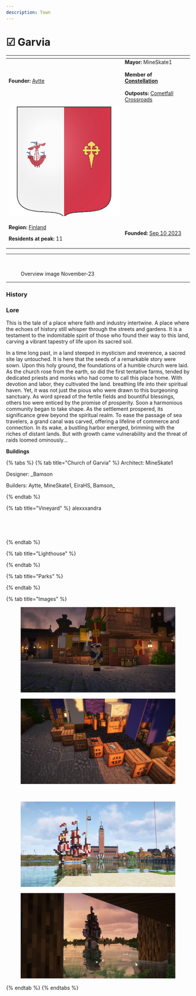 ```yaml
---
description: Town
---
```


# ☑ Garvia

<table data-view="cards"><thead><tr><th></th><th></th><th data-hidden></th></tr></thead><tbody><tr><td><strong>Founder:</strong> <a href="garvian-residents/aytte.md">Aytte</a></td><td><strong>Mayor:</strong> MineSkate1<br><br><strong>Member of</strong> <a href="../../../nations/present-nations/constellation.md"><strong>Constellation</strong></a><br><br><strong>Outposts:</strong> <a href="cometfall-crossroads.md">Cometfall Crossroads</a></td><td></td></tr><tr><td><img src="../../../../../.gitbook/assets/Garvia500 (1).png" alt="Flag of Garvia" data-size="original"></td><td></td><td></td></tr><tr><td><p><strong>Region:</strong> <a href="../">Finland</a></p><p><strong>Residents at peak:</strong> 11</p></td><td><strong>Founded:</strong> <a href="../../../../../additional-guides-and-commands/others/server-dates/september-23.md#sep-10">Sep 10 2023</a></td><td></td></tr></tbody></table>

***

<figure><img src="../../../../../.gitbook/assets/Garvia OverviewNov.png" alt=""><figcaption><p>Overview image November-23</p></figcaption></figure>

***

### History



### Lore

This is the tale of a place where faith and industry intertwine. A place where the echoes of history still whisper through the streets and gardens. It is a testament to the indomitable spirit of those who found their way to this land, carving a vibrant tapestry of life upon its sacred soil.

In a time long past, in a land steeped in mysticism and reverence, a sacred site lay untouched. It is here that the seeds of a remarkable story were sown. Upon this holy ground, the foundations of a humble church were laid. As the church rose from the earth, so did the first tentative farms, tended by dedicated priests and monks who had come to call this place home. With devotion and labor, they cultivated the land. breathing life into their spiritual haven. Yet, it was not just the pious who were drawn to this burgeoning sanctuary. As word spread of the fertile fields and bountiful blessings, others too were enticed by the promise of prosperity. Soon a harmonious community began to take shape. As the settlement prospered, its significance grew beyond the spiritual realm. To ease the passage of sea travelers, a grand canal was carved, offering a lifeline of commerce and connection. In its wake, a bustling harbor emerged, brimming with the riches of distant lands. But with growth came vulnerability and the threat of raids loomed ominously...

**Buildings**

{% tabs %}
{% tab title="Church of Garvia" %}
Architect: MineSkate1

Designer: \_Bamson

Builders: Aytte, MineSkate1, EiraHS, Bamson\_


{% endtab %}

{% tab title="Vineyard" %}
alexxxandra

<figure><img src="../../../../../.gitbook/assets/2023-11-12_09.44.09.png" alt=""><figcaption></figcaption></figure>

<figure><img src="../../../../../.gitbook/assets/2023-11-12_09.44.22.png" alt=""><figcaption></figcaption></figure>
{% endtab %}

{% tab title="Lighthouse" %}

{% endtab %}

{% tab title="Parks" %}

{% endtab %}

{% tab title="Images" %}
<figure><img src="../../../../../.gitbook/assets/2023-11-27_18.30.21.png" alt=""><figcaption></figcaption></figure>

<figure><img src="../../../../../.gitbook/assets/2023-11-27_18.20.52.png" alt=""><figcaption></figcaption></figure>

<figure><img src="../../../../../.gitbook/assets/2023-11-12_09.42.38.png" alt=""><figcaption></figcaption></figure>

<figure><img src="../../../../../.gitbook/assets/2023-11-06_22.00.58.png" alt=""><figcaption></figcaption></figure>

<figure><img src="../../../../../.gitbook/assets/2023-11-06_22.04.56.png" alt=""><figcaption></figcaption></figure>
{% endtab %}
{% endtabs %}





